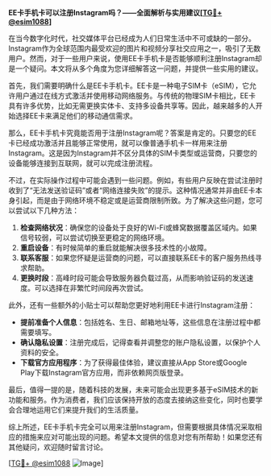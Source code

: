 **EE卡手机卡可以注册Instagram吗？——全面解析与实用建议[[TG💪+ @esim1088](https://t.me/s/esim1088)]**

在当今数字化时代，社交媒体平台已经成为人们日常生活中不可或缺的一部分。Instagram作为全球范围内最受欢迎的图片和视频分享社交应用之一，吸引了无数用户。然而，对于一些用户来说，使用EE卡手机卡是否能够顺利注册Instagram却是一个疑问。本文将从多个角度为您详细解答这一问题，并提供一些实用的建议。

首先，我们需要明确什么是EE卡手机卡。EE卡是一种电子SIM卡（eSIM），它允许用户通过在线方式激活并使用移动网络服务。与传统的物理SIM卡相比，EE卡具有许多优势，比如无需更换实体卡、支持多设备共享等。因此，越来越多的人开始选择EE卡来满足他们的移动通信需求。

那么，EE卡手机卡究竟能否用于注册Instagram呢？答案是肯定的。只要您的EE卡已经成功激活并且能够正常使用，就可以像普通手机卡一样用来注册Instagram。这是因为Instagram并不区分具体的SIM卡类型或运营商，只要您的设备能够连接到互联网，就可以完成注册流程。

不过，在实际操作过程中可能会遇到一些问题。例如，有些用户反映在尝试注册时收到了“无法发送验证码”或者“网络连接失败”的提示。这种情况通常并非由EE卡本身引起，而是由于网络环境不稳定或是运营商限制所致。为了解决这些问题，您可以尝试以下几种方法：

1. **检查网络状况**：确保您的设备处于良好的Wi-Fi或蜂窝数据覆盖区域内。如果信号较弱，可以尝试切换至更稳定的网络环境。
2. **重启设备**：有时候简单的重启就能解决很多技术性的小故障。
3. **联系客服**：如果您怀疑是运营商的问题，可以直接联系EE卡的客户服务热线寻求帮助。
4. **更换时段**：高峰时段可能会导致服务器负载过高，从而影响验证码的发送速度。可以选择在非繁忙时间段再次尝试。

此外，还有一些额外的小贴士可以帮助您更好地利用EE卡进行Instagram注册：

- **提前准备个人信息**：包括姓名、生日、邮箱地址等，这些信息在注册过程中都需要填写。
- **确认隐私设置**：注册完成后，记得查看并调整您的账户隐私设置，以保护个人资料的安全。
- **下载官方应用程序**：为了获得最佳体验，建议直接从App Store或Google Play下载Instagram官方应用，而非依赖网页版登录。

最后，值得一提的是，随着科技的发展，未来可能会出现更多基于eSIM技术的新功能和服务。作为消费者，我们应该保持开放的态度去接纳这些变化，同时也要学会合理地运用它们来提升我们的生活质量。

综上所述，EE卡手机卡完全可以用来注册Instagram，但需要根据具体情况采取相应的措施来应对可能出现的问题。希望本文提供的信息对您有所帮助！如果您还有其他疑问，欢迎随时留言讨论。

[[TG💪+ @esim1088](https://t.me/s/esim1088) ![Image](https://i.postimg.cc/4NQfJmqS/Snipaste-2025-05-13-00-14-12.png)]